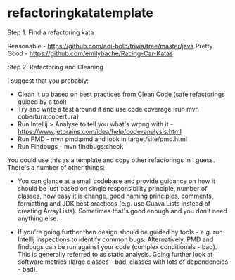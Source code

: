 # refactoringkatatemplate

Step 1. Find a refactoring kata

Reasonable - https://github.com/adi-bolb/trivia/tree/master/java
Pretty Good - https://github.com/emilybache/Racing-Car-Katas
 
Step 2. Refactoring and Cleaning

I suggest that you probably:

* Clean it up based on best practices from Clean Code (safe refactorings guided by a tool)
* Try and write a test around it and use code coverage (run mvn cobertura:cobertura)
* Run Intellij > Analyse to tell you what's wrong with it - https://www.jetbrains.com/idea/help/code-analysis.html
* Run PMD - mvn pmd:pmd and look in target/site/pmd.html
* Run Findbugs - mvn findbugs:check

You could use this as a template and copy other refactorings in I guess.  There's a number of other things:

* You can glance at a small codebase and provide guidance on how it should be just based on single responsibility principle, number of classes, how easy it is change, good naming principles, comments, formatting and JDK best practices (e.g. use Guava Lists instead of creating ArrayLists).  Sometimes that's good enough and you don't need anything else.

* If you're going further then design should be guided by tools - e.g. run Intellij inspections to identify common bugs.  Alternatively, PMD and findbugs can be run against your code (complex conditionals - bad).  This is generally referred to as static analysis.  Going further look at software metrics (large classes - bad, classes with lots of dependencies - bad).